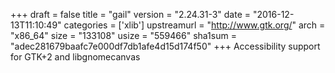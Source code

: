 +++
draft = false
title = "gail"
version = "2.24.31-3"
date = "2016-12-13T11:10:49"
categories = ['xlib']
upstreamurl = "http://www.gtk.org/"
arch = "x86_64"
size = "133108"
usize = "559466"
sha1sum = "adec281679baafc7e000df7db1afe4d15d174f50"
+++
Accessibility support for GTK+2 and libgnomecanvas
